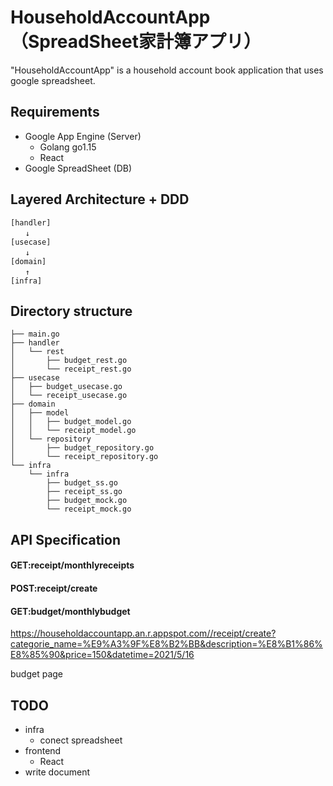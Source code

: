 # HouseholdAccountApp（SpreadSheet家計簿アプリ）

"HouseholdAccountApp" is a household account book application that uses google spreadsheet.

## Requirements
- Google App Engine (Server)
    - Golang go1.15
    - React
- Google SpreadSheet (DB)

## Layered Architecture + DDD
    [handler]
    　　↓
    [usecase]
    　　↓
    [domain]
    　　↑
    [infra]

## Directory structure
    ├── main.go
    ├── handler
    │   └── rest
    │       ├── budget_rest.go
    │       └── receipt_rest.go
    ├── usecase
    │   ├── budget_usecase.go
    │   └── receipt_usecase.go
    ├── domain
    │   ├── model
    │   │   ├── budget_model.go
    │   │   └── receipt_model.go
    │   └── repository
    │       ├── budget_repository.go
    │       └── receipt_repository.go
    └── infra
        └── infra
            ├── budget_ss.go
            ├── receipt_ss.go
            ├── budget_mock.go
            └── receipt_mock.go

## API Specification
#### GET:receipt/monthlyreceipts

#### POST:receipt/create

#### GET:budget/monthlybudget
https://householdaccountapp.an.r.appspot.com//receipt/create?categorie_name=%E9%A3%9F%E8%B2%BB&description=%E8%B1%86%E8%85%90&price=150&datetime=2021/5/16

budget page

## TODO
* infra
    * conect spreadsheet
* frontend
    * React
* write document